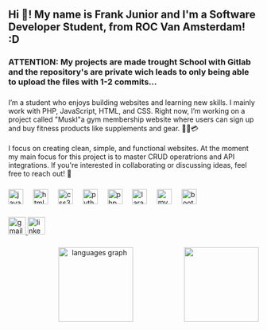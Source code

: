 <h2 align="left">Hi 👋! My name is Frank Junior and I'm a Software Developer Student, from ROC Van Amsterdam!  :D</h2>
<h3>ATTENTION: My projects are made trought School with Gitlab and the repository's are private wich leads to only being able to upload the files with 1-2 commits...</h3>

###

<p align="left">I’m a student who enjoys building websites and learning new skills. I mainly work with PHP, JavaScript, HTML, and CSS. Right now, I’m working on a project called "Muskl"a gym membership website where users can sign up and buy fitness products like supplements and gear. 🏋️‍♂️💳<br><br>I focus on creating clean, simple, and functional websites. At the moment my main focus for this project is to master CRUD operatrions and API integrations. If you're interested in collaborating or discussing ideas, feel free to reach out! 💬</p>

###

<div align="left">
  <img src="https://cdn.jsdelivr.net/gh/devicons/devicon/icons/javascript/javascript-original.svg" height="30" alt="javascript logo"  />
  <img width="12" />
  <img src="https://cdn.jsdelivr.net/gh/devicons/devicon/icons/html5/html5-original.svg" height="30" alt="html5 logo"  />
  <img width="12" />
  <img src="https://cdn.jsdelivr.net/gh/devicons/devicon/icons/css3/css3-original.svg" height="30" alt="css3 logo"  />
  <img width="12" />
  <img src="https://cdn.jsdelivr.net/gh/devicons/devicon/icons/python/python-original.svg" height="30" alt="python logo"  />
  <img width="12" />
  <img src="https://cdn.jsdelivr.net/gh/devicons/devicon/icons/php/php-original.svg" height="30" alt="php logo"  />
  <img width="12" />
  <img src="https://cdn.jsdelivr.net/gh/devicons/devicon/icons/laravel/laravel-original.svg" height="30" alt="laravel logo"  />
  <img width="12" />
  <img src="https://cdn.jsdelivr.net/gh/devicons/devicon/icons/mysql/mysql-original.svg" height="30" alt="mysql logo"  />
  <img width="12" />
  <img src="https://cdn.jsdelivr.net/gh/devicons/devicon/icons/bootstrap/bootstrap-original.svg" height="30" alt="bootstrap logo"  />
</div>

###

<div align="left">
  <a href="jimenezfrankjunior@gmail.com" target="_blank">
    <img src="https://img.shields.io/static/v1?message=Gmail&logo=gmail&label=jimenezfrankjunior@&color=D14836&logoColor=white&labelColor=&style=for-the-badge" height="35" alt="gmail logo"  />
  </a>
  <a href="www.linkedin.com/in/frank-junior-jimenez-encarnacion-64132b2b9" target="_blank">
    <img src="https://img.shields.io/static/v1?message=LinkedIn&logo=linkedin&label=&color=0077B5&logoColor=white&labelColor=&style=for-the-badge" height="35" alt="linkedin logo"  />
  </a>
</div>

###

<img align="right" height="150" src="https://media.giphy.com/media/v1.Y2lkPTc5MGI3NjExcDMwb3ppcmdzNTEwdGhlNng3NDNnYjZyYmt1OWFybDczNjE0YmE0eCZlcD12MV9naWZzX3NlYXJjaCZjdD1n/bGgsc5mWoryfgKBx1u/giphy.gif"  />

###

<div align="center">
  <img src="https://github-readme-stats.vercel.app/api/top-langs?username=jimenez10frank&locale=en&hide_title=false&layout=compact&card_width=320&langs_count=5&theme=dracula&hide_border=false" height="150" alt="languages graph"  />
</div>

###

<br clear="both">


###
